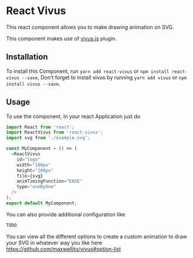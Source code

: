 # React Vivus

This react component allows you to make drawing animation on SVG.

This component makes use of [vivus.js](https://github.com/maxwellito/vivus) plugin.

## Installation

To install this Component, run `yarn add react-vivus` or `npm install react-vivus --save`, Don't forget to install vivus by running `yarn add vivus` or `npm install vivus --save`.

## Usage

To use the component, In your react Application just do

```javascript
import React from 'react';
import ReactVivus from 'react-vivus';
import svg from './example.svg';

const MyComponent = () => (
  <ReactVivus
    id="logo"
    width="100px"
    height="100px"
    file={svg}
    animTimingFunction="EASE"
    type="oneByOne"
  />
);
export default MyComponent;

```

You can also provide additional configuration like

```javascript
TODO
```

You can view all the different options to create a custom animation to draw your SVG in whatever way you like here https://github.com/maxwellito/vivus#option-list
